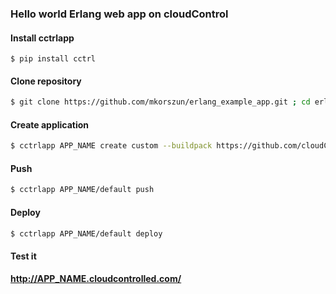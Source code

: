 ### Hello world Erlang web app on cloudControl

#### Install cctrlapp

~~~
$ pip install cctrl
~~~

#### Clone repository

~~~bash
$ git clone https://github.com/mkorszun/erlang_example_app.git ; cd erlang_example_app
~~~

#### Create application

~~~bash
$ cctrlapp APP_NAME create custom --buildpack https://github.com/cloudControl/buildpack-erlang-kernel.git
~~~

#### Push

~~~bash
$ cctrlapp APP_NAME/default push
~~~

#### Deploy

~~~bash
$ cctrlapp APP_NAME/default deploy
~~~

#### Test it

**http://APP_NAME.cloudcontrolled.com/**